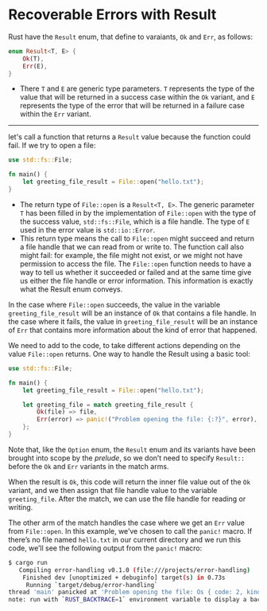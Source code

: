 # Recoverable Errors with Result

Rust have the `Result` enum, that define to varaiants, `Ok` and `Err`, as follows:

```rs
enum Result<T, E> {
    Ok(T),
    Err(E),
}

```

- There `T` and `E` are generic type parameters. `T` represents the type of the value that will be returned in a success case within the `Ok` variant, and `E` represents the type of the error that will be returned in a failure case within the `Err` variant.

----------


let's call a function that returns a `Result` value because the function could fail. If we try to open a file:

```rs
use std::fs::File;

fn main() {
    let greeting_file_result = File::open("hello.txt");
}
```

- The return type of `File::open` is a `Result<T, E>`. The generic parameter `T` has been filled in by the implementation of `File::open` with the type of the success value, `std::fs::File`, which is a file handle. The type of `E` used in the error value is `std::io::Error`.
- This return type means the call to `File::open` might succeed and return a file handle that we can read from or write to. The function call also might fail: for example, the file might not exist, or we might not have permission to access the file. The `File::open` function needs to have a way to tell us whether it succeeded or failed and at the same time give us either the file handle or error information. This information is exactly what the Result enum conveys.


In the case where `File::open` succeeds, the value in the variable `greeting_file_result` will be an instance of `Ok` that contains a file handle. In the case where it fails, the value in `greeting_file_result` will be an instance of `Err` that contains more information about the kind of error that happened.


We need to add to the code, to take different actions depending on the value `File::open` returns. One way to handle the Result using a basic tool:

```rs
use std::fs::File;

fn main() {
    let greeting_file_result = File::open("hello.txt");

    let greeting_file = match greeting_file_result {
        Ok(file) => file,
        Err(error) => panic!("Problem opening the file: {:?}", error),
    };
}
```

Note that, like the `Option` enum, the `Result` enum and its variants have been brought into scope by the *prelude*, so we don’t need to specify `Result::` before the `Ok` and `Err` variants in the match arms.

When the result is `Ok`, this code will return the inner file value out of the `Ok` variant, and we then assign that file handle value to the variable `greeting_file`. After the match, we can use the file handle for reading or writing.

The other arm of the match handles the case where we get an `Err` value from `File::open`. In this example, we’ve chosen to call the `panic!` macro. If there’s no file named `hello.txt` in our current directory and we run this code, we’ll see the following output from the `panic!` macro:

```bash
$ cargo run
   Compiling error-handling v0.1.0 (file:///projects/error-handling)
    Finished dev [unoptimized + debuginfo] target(s) in 0.73s
     Running `target/debug/error-handling`
thread 'main' panicked at 'Problem opening the file: Os { code: 2, kind: NotFound, message: "No such file or directory" }', src/main.rs:8:23
note: run with `RUST_BACKTRACE=1` environment variable to display a backtrace
```
